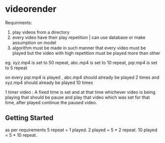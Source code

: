 # videorender

Requirments:
1. play videos from a directory
2. every video have their play repetition | can use database or make
assumption on model
3. algorithm must be made in such manner that every video must be played
but the video with high repetition must be played more than other

eg.
xyz.mp4 is set to 50 repeat,
abc.mp4 is set to 10 repeat,
pqr.mp4 is set to 5 repeat

on every pqr.mp4 is played , abc.mp4 should already be played 2 times
and xyz.mp4 should already be played 10 times

1 timer video : A fixed time is set and at that time whichever video is
being playing that should be pause and play that video which was set for
that time, after played continue the paused video.


## Getting Started
as per requirements
5 repeat = 1 played.
2 played = 5 * 2 repeat.
10 played = 5 * 10 repeat.










